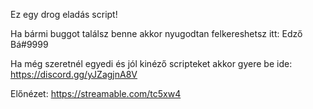 Ez egy drog eladás script!

Ha bármi buggot találsz benne akkor nyugodtan felkereshetsz itt: Edző Bá#9999

Ha még szeretnél egyedi és jól kinéző scripteket akkor gyere be ide: https://discord.gg/yJZagjnA8V

Előnézet:
https://streamable.com/tc5xw4
